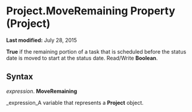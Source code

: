 
# Project.MoveRemaining Property (Project)

 **Last modified:** July 28, 2015

 **True** if the remaining portion of a task that is scheduled before the status date is moved to start at the status date. Read/Write **Boolean**.

## Syntax

 _expression_. **MoveRemaining**

 _expression_A variable that represents a  **Project** object.

